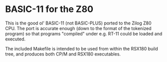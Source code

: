 # BASIC-11 for the Z80

This is the good ol' BASIC-11 (not BASIC-PLUS) ported to the Zilog Z80 CPU.
The port is accurate enough (down to the format of the tokenized program)
so that programs "compiled" under e.g. RT-11 could be loaded and executed.

The included Makefile is intended to be used from within the RSX180 build
tree, and produces both CP/M and RSX180 executables.

